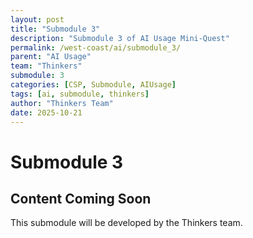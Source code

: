 ```yaml
---
layout: post
title: "Submodule 3"
description: "Submodule 3 of AI Usage Mini-Quest"
permalink: /west-coast/ai/submodule_3/
parent: "AI Usage"
team: "Thinkers"
submodule: 3
categories: [CSP, Submodule, AIUsage]
tags: [ai, submodule, thinkers]
author: "Thinkers Team"
date: 2025-10-21
---
```


# Submodule 3

## Content Coming Soon
This submodule will be developed by the Thinkers team.
